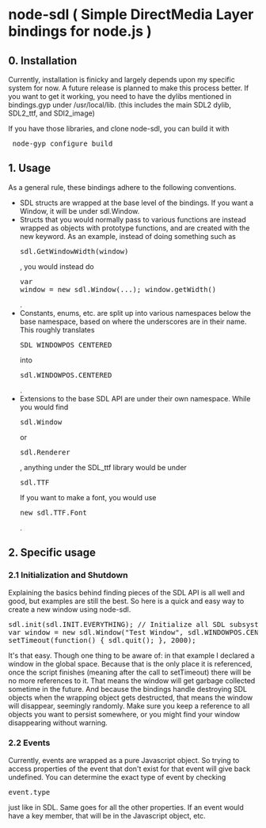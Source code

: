 # node-sdl ( Simple DirectMedia Layer bindings for node.js )

## 0. Installation

Currently, installation is finicky and largely depends upon my specific system for now. A future release is planned to make this process better. If you want to get it working, you need to have the dylibs mentioned in bindings.gyp under /usr/local/lib. (this includes the main SDL2 dylib, SDL2_ttf, and SDl2_image)

If you have those libraries, and clone node-sdl, you can build it with

<pre> node-gyp configure build </pre>

## 1. Usage

As a general rule, these bindings adhere to the following conventions.

* SDL structs are wrapped at the base level of the bindings. If you want a Window, it will be under sdl.Window.
* Structs that you would normally pass to various functions are instead wrapped as objects with prototype functions, and are created with the new keyword. As an example, instead of doing something such as <pre>sdl.GetWindowWidth(window)</pre>, you would instead do <pre>var window = new sdl.Window(...); window.getWidth()</pre>.
* Constants, enums, etc. are split up into various namespaces below the base namespace, based on where the underscores are in their name. This roughly translates <pre>SDL_WINDOWPOS_CENTERED</pre> into <pre>sdl.WINDOWPOS.CENTERED</pre>.
* Extensions to the base SDL API are under their own namespace. While you would find <pre>sdl.Window</pre> or <pre>sdl.Renderer</pre>, anything under the SDL_ttf library would be under <pre>sdl.TTF</pre> If you want to make a font, you would use <pre>new sdl.TTF.Font</pre>.

## 2. Specific usage

### 2.1 Initialization and Shutdown

Explaining the basics behind finding pieces of the SDL API is all well and good, but examples are still the best. So here is a quick and easy way to create a new window using node-sdl.

<pre>sdl.init(sdl.INIT.EVERYTHING); // Initialize all SDL subsystems.
var window = new sdl.Window("Test Window", sdl.WINDOWPOS.CENTERED, sdl.WINDOWPOS.CENTERED, 640, 480);
setTimeout(function() { sdl.quit(); }, 2000);</pre>

It's that easy. Though one thing to be aware of: in that example I declared a window in the global space. Because that is the only place it is referenced, once the script finishes (meaning after the call to setTimeout) there will be no more references to it. That means the window will get garbage collected sometime in the future. And because the bindings handle destroying SDL objects when the wrapping object gets destructed, that means the window will disappear, seemingly randomly. Make sure you keep a reference to all objects you want to persist somewhere, or you might find your window disappearing without warning.

### 2.2 Events

Currently, events are wrapped as a pure Javascript object. So trying to access properties of the event that don't exist for that event will give back undefined. You can determine the exact type of event by checking <pre>event.type</pre> just like in SDL. Same goes for all the other properties. If an event would have a key member, that will be in the Javascript object, etc.